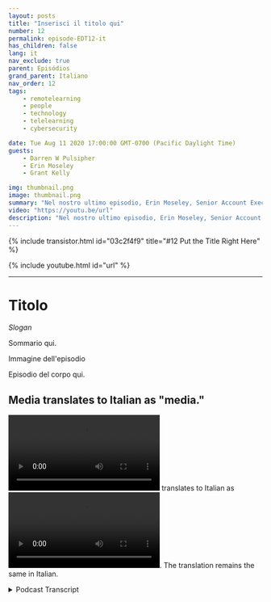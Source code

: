 ```yaml
---
layout: posts
title: "Inserisci il titolo qui"
number: 12
permalink: episode-EDT12-it
has_children: false
lang: it
nav_exclude: true
parent: Episódios
grand_parent: Italiano
nav_order: 12
tags:
    - remotelearning
    - people
    - technology
    - telelearning
    - cybersecurity

date: Tue Aug 11 2020 17:00:00 GMT-0700 (Pacific Daylight Time)
guests:
    - Darren W Pulsipher
    - Erin Moseley
    - Grant Kelly

img: thumbnail.png
image: thumbnail.png
summary: "Nel nostro ultimo episodio, Erin Moseley, Senior Account Exec per l'Educazione presso Intel, e Grant Kelly, Solution Architect per l'Educazione presso Intel, si sono uniti a Darren per parlare delle sfide tecnologiche e delle opzioni nell'apprendimento a distanza. In questo episodio, approfondiremo maggiormente le minacce e le soluzioni in materia di privacy e sicurezza."
video: "https://youtu.be/url"
description: "Nel nostro ultimo episodio, Erin Moseley, Senior Account Exec per l'Educazione presso Intel, e Grant Kelly, Solution Architect per l'Educazione presso Intel, si sono uniti a Darren per parlare delle sfide tecnologiche e delle opzioni nell'apprendimento a distanza. In questo episodio, approfondiremo maggiormente le minacce e le soluzioni in materia di privacy e sicurezza."
---
```


<div>
{% include transistor.html id="03c2f4f9" title="#12 Put the Title Right Here" %}

{% include youtube.html id="url" %}
</div>

---

# Titolo

*Slogan*

Sommario qui.

Immagine dell'episodio

Episodio del corpo qui.

## Media translates to Italian as "media."

<video src='url'></video> translates to Italian as <video src='url'></video>. The translation remains the same in Italian.



<details>
<summary> Podcast Transcript </summary>

<p></p>

</details>
